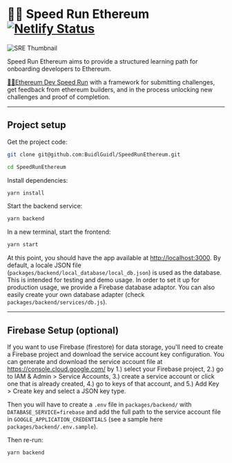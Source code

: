 # 🏃‍♀️ Speed Run Ethereum [![Netlify Status](https://api.netlify.com/api/v1/badges/f925ecf3-0b4b-4545-8412-7b860c76b7f1/deploy-status)](https://app.netlify.com/sites/wonderful-kirch-4ab41a/deploys)

![SRE Thumbnail](./packages/react-app/public/thumbnail.png)

Speed Run Ethereum aims to provide a structured learning path for onboarding developers to Ethereum.

[🏃‍♀️Ethereum Dev Speed Run](https://medium.com/@austin_48503/%EF%B8%8Fethereum-dev-speed-run-bd72bcba6a4c) with a framework for submitting challenges, get feedback from ethereum builders, and in the process unlocking new challenges and proof of completion.

---

## Project setup

Get the project code:

```bash
git clone git@github.com:BuidlGuidl/SpeedRunEthereum.git

cd SpeedRunEthereum
```

Install dependencies:

```bash
yarn install
```

Start the backend service:

```bash
yarn backend
```

In a new terminal, start the frontend:

```bash
yarn start
```

At this point, you should have the app available at <http://localhost:3000>. By default, a locale JSON file (`packages/backend/local_database/local_db.json`) is used as the database. This is intended for testing and demo usage. In order to set it up for production usage, we provide a Firebase database adaptor. You can also easily create your own database adapter (check `packages/backend/services/db.js`).

---

## Firebase Setup (optional)

If you want to use Firebase (firestore) for data storage, you'll need to create a Firebase project and download the service account key configuration. You can generate and download the service account file at <https://console.cloud.google.com/> by 1.) select your Firebase project, 2.) go to IAM & Admin > Service Accounts, 3.) create a service account or click one that is already created, 4.) go to keys of that account, and 5.) Add Key > Create key and select a JSON key type.

Then you will have to create a `.env` file in `packages/backend/` with `DATABASE_SERVICE=firebase` and add the full path to the service account file in `GOOGLE_APPLICATION_CREDENTIALS` (see a sample here `packages/backend/.env.sample`).

Then re-run:

```bash
yarn backend
```

